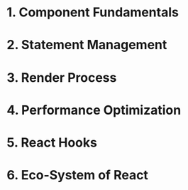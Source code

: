 # 1. Component Fundamentals
# 2. Statement Management
# 3. Render Process
# 4. Performance Optimization
# 5. React Hooks
# 6. Eco-System of React